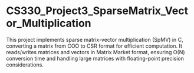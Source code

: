 # CS330_Project3_SparseMatrix_Vector_Multiplication
This project implements sparse matrix-vector multiplication (SpMV) in C, converting a matrix from COO to CSR format for efficient computation. It reads/writes matrices and vectors in Matrix Market format, ensuring O(N) conversion time and handling large matrices with floating-point precision considerations.

